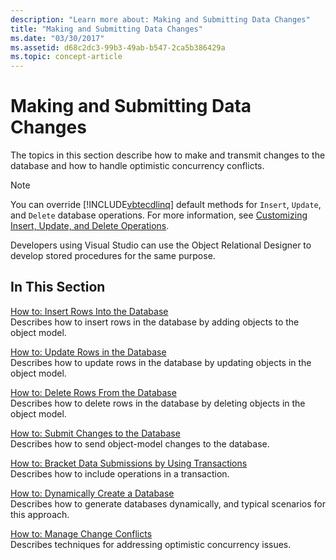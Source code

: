 ```yaml
---
description: "Learn more about: Making and Submitting Data Changes"
title: "Making and Submitting Data Changes"
ms.date: "03/30/2017"
ms.assetid: d68c2dc3-99b3-49ab-b547-2ca5b386429a
ms.topic: concept-article
---
```

# Making and Submitting Data Changes

The topics in this section describe how to make and transmit changes to the database and how to handle optimistic concurrency conflicts.

> [!NOTE]
> You can override [!INCLUDE[vbtecdlinq](../../../../../../includes/vbtecdlinq-md.md)] default methods for `Insert`, `Update`, and `Delete` database operations. For more information, see [Customizing Insert, Update, and Delete Operations](customizing-insert-update-and-delete-operations.md).
>
> Developers using Visual Studio can use the Object Relational Designer to develop stored procedures for the same purpose.

## In This Section

[How to: Insert Rows Into the Database](how-to-insert-rows-into-the-database.md) \
Describes how to insert rows in the database by adding objects to the object model.

[How to: Update Rows in the Database](how-to-update-rows-in-the-database.md) \
Describes how to update rows in the database by updating objects in the object model.

[How to: Delete Rows From the Database](how-to-delete-rows-from-the-database.md) \
Describes how to delete rows in the database by deleting objects in the object model.

[How to: Submit Changes to the Database](how-to-submit-changes-to-the-database.md) \
Describes how to send object-model changes to the database.

[How to: Bracket Data Submissions by Using Transactions](how-to-bracket-data-submissions-by-using-transactions.md) \
Describes how to include operations in a transaction.

[How to: Dynamically Create a Database](how-to-dynamically-create-a-database.md) \
Describes how to generate databases dynamically, and typical scenarios for this approach.

[How to: Manage Change Conflicts](how-to-manage-change-conflicts.md) \
Describes techniques for addressing optimistic concurrency issues.
